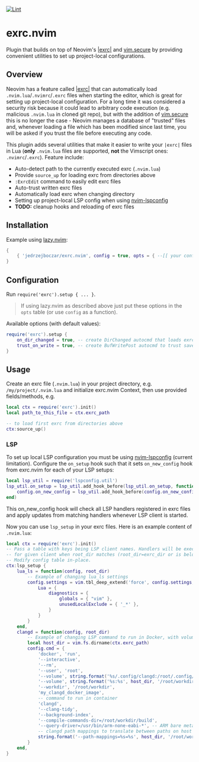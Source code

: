 [![Lint](https://github.com/jedrzejboczar/exrc.nvim/actions/workflows/lint.yml/badge.svg)](https://github.com/jedrzejboczar/exrc.nvim/actions/workflows/lint.yml)

# exrc.nvim

Plugin that builds on top of Neovim's [|exrc|](https://neovim.io/doc/user/options.html#'exrc') and [vim.secure](https://neovim.io/doc/user/lua.html#vim.secure) by providing convenient utilities to set up project-local configurations.

## Overview

Neovim has a feature called [|exrc|](https://neovim.io/doc/user/options.html#'exrc') that can automatically
load `.nvim.lua`/`.nvimrc`/`.exrc` files when starting the editor, which is great for setting up project-local
configuration. For a long time it was considered a security risk because it could lead to arbitrary code execution 
(e.g. malicious `.nvim.lua` in cloned git repo), but with the addition of [vim.secure](https://neovim.io/doc/user/lua.html#vim.secure) 
this is no longer the case - Neovim manages a database of "trusted" files and, whenever loading a file which has 
been modified since last time, you will be asked if you trust the file before executing any code.

This plugin adds several utilities that make it easier to write your `|exrc|` files in Lua
(**only** `.nvim.lua` files are supported, **not** the Vimscript ones: `.nvimrc`/`.exrc`).
Feature include:

* Auto-detect path to the currently executed exrc (`.nvim.lua`)
* Provide `source_up` for loading exrc from directories above
* `:ExrcEdit` command to easily edit exrc files
* Auto-trust written exrc files
* Automatically load exrc when changing directory
* Setting up project-local LSP config when using [nvim-lspconfig](https://github.com/neovim/nvim-lspconfig)
* **TODO:** cleanup hooks and reloading of exrc files

## Installation

Example using [lazy.nvim](https://github.com/folke/lazy.nvim):

```lua
{
    { 'jedrzejboczar/exrc.nvim', config = true, opts = { --[[ your config ]] } },
}
```

## Configuration

Run `require('exrc').setup { ... }`.

> If using lazy.nvim as described above just put these options in the `opts` table (or use `config` as a function).

Available options (with default values):
```lua
require('exrc').setup {
    on_dir_changed = true, -- create DirChanged autocmd that loads exrc file from new directory
    trust_on_write = true, -- create BufWritePost autocmd to trust saved exrc files
}
```

## Usage

Create an exrc file (`.nvim.lua`) in your project directory, e.g. `/my/project/.nvim.lua`
and initialize exrc.nvim Context, then use provided fields/methods, e.g.

```lua
local ctx = require('exrc').init()
local path_to_this_file = ctx.exrc_path

-- to load first exrc from directories above
ctx:source_up()
```

### LSP

To set up local LSP configuration you must be using [nvim-lspconfig](https://github.com/neovim/nvim-lspconfig) (current limitation).
Configure the `on_setup` hook such that it sets `on_new_config` hook from exrc.nvim for each of your LSP setups:
```lua
local lsp_util = require('lspconfig.util')
lsp_util.on_setup = lsp_util.add_hook_before(lsp_util.on_setup, function(config, user_config)
    config.on_new_config = lsp_util.add_hook_before(config.on_new_config, require('exrc.lsp').on_new_config)
end)
```
This on_new_config hook will check all LSP handlers registered in exrc files and apply updates from matching handlers
whenever LSP client is started.

Now you can use `lsp_setup` in your exrc files. Here is an example content of `.nvim.lua`:
```lua
local ctx = require('exrc').init()
-- Pass a table with keys being LSP client names. Handlers will be executed only
-- for given client when root_dir matches (root_dir=exrc_dir or is below exrc_dir).
-- Modify config table in-place.
ctx:lsp_setup {
    lua_ls = function(config, root_dir)
        -- Example of changing lua_ls settings
        config.settings = vim.tbl_deep_extend('force', config.settings, {
            Lua = {
                diagnostics = {
                    globals = { "vim" },
                    unusedLocalExclude = { '_*' },
                }
            }
        }
    end,
    clangd = function(config, root_dir)
        -- Example of changing LSP command to run in Docker, with volume mounts and clangd path mappings
        local host_dir = vim.fs.dirname(ctx.exrc_path)
        config.cmd = {
            'docker', 'run',
            '--interactive',
            '--rm',
            '--user', 'root',
            '--volume', string.format('%s/.config/clangd:/root/.config/clangd', vim.env.HOME),
            '--volume', string.format('%s:%s', host_dir, '/root/workdir'),
            '--workdir', '/root/workdir',
            'my_clangd_docker_image',
            -- command to run in container
            'clangd',
            '--clang-tidy',
            '--background-index',
            '--compile-commands-dir=/root/workdir/build',
            '--query-driver=/usr/bin/arm-none-eabi-*', -- ARM bare metal toolchain
            -- clangd path mappings to translate between paths on host and in container
            string.format('--path-mappings=%s=%s', host_dir, '/root/workdir'),
        }
    end,
}
```
